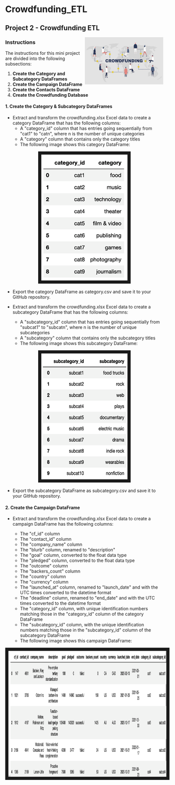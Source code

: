 # Crowdfunding_ETL
## Project 2 - Crowdfunding ETL

<img align="right" width="250" height="150" src="https://github.com/molleighH/Crowdfunding_ETL/blob/main/Resources/Images/crowdfunding.jpg?raw=true">

### Instructions 
The instructions for this mini project are divided into the following subsections:
1. **Create the Category and Subcategory DataFrames**
2. **Create the Campaign DataFrame**
3. **Create the Contacts DataFrame**
4. **Create the Crowdfunding Database**

#### 1. Create the Category & Subcategory DataFrames
* Extract and transform the crowdfunding.xlsx Excel data to create a category DataFrame that has the following columns:
    * A "category_id" column that has entries going sequentially from "cat1" to "catn", where n is the number of unique categories
    * A "category" column that contains only the category titles
    * The following image shows this category DataFrame:

<p align="center">
<img src="https://github.com/molleighH/Crowdfunding_ETL/blob/main/Resources/Images/category_DataFrame.png?raw=true" width="275" height="400" border="10"/>
</p>

* Export the category DataFrame as category.csv and save it to your GitHub repository.

* Extract and transform the crowdfunding.xlsx Excel data to create a subcategory DataFrame that has the following columns:

    * A "subcategory_id" column that has entries going sequentially from "subcat1" to "subcatn", where n is the number of unique subcategories
    * A "subcategory" column that contains only the subcategory titles
    * The following image shows this subcategory DataFrame:

<p align="center">
<img src="https://github.com/molleighH/Crowdfunding_ETL/blob/main/Resources/Images/subcategory_DataFrame.png?raw=true" width="275" height="400" border="10"/>
</p>

* Export the subcategory DataFrame as subcategory.csv and save it to your GitHub repository.


#### 2. Create the Campaign DataFrame

* Extract and transform the crowdfunding.xlsx Excel data to create a campaign DataFrame has the following columns:

    * The "cf_id" column
    * The "contact_id" column
    * The "company_name" column
    * The "blurb" column, renamed to "description"
    * The "goal" column, converted to the float data type
    * The "pledged" column, converted to the float data type
    * The "outcome" column
    * The "backers_count" column
    * The "country" column
    * The "currency" column
    * The "launched_at" column, renamed to "launch_date" and with the UTC times converted to the datetime format
    * The "deadline" column, renamed to "end_date" and with the UTC times converted to the datetime format
    * The "category_id" column, with unique identification numbers matching those in the "category_id" column of the category DataFrame
    * The "subcategory_id" column, with the unique identification numbers matching those in the "subcategory_id" column of the subcategory DataFrame
    * The following image shows this campaign DataFrame:

<p align="center">
<img src="https://github.com/molleighH/Crowdfunding_ETL/blob/main/Resources/Images/campaign_DataFrame.png?raw=true" width="650" height="400" border="10"/>
</p>

